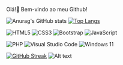 Olá!👋 Bem-vindo ao meu Github!

![Anurag's GitHub stats](https://github-readme-stats.vercel.app/api?username=N1ck49871&count_private=true&show_icons=true&theme=shadow_blue)
[![Top Langs](https://github-readme-stats.vercel.app/api/top-langs/?username=N1ck49871&layout=donut&theme=shadow_blue)](https://github.com/anuraghazra/github-readme-stats)

![HTML5](https://img.shields.io/badge/html5-%23E34F26.svg?style=for-the-badge&logo=html5&logoColor=white)
![CSS3](https://img.shields.io/badge/css3-%231572B6.svg?style=for-the-badge&logo=css3&logoColor=white)
![Bootstrap](https://img.shields.io/badge/bootstrap-%238511FA.svg?style=for-the-badge&logo=bootstrap&logoColor=white)
![JavaScript](https://img.shields.io/badge/javascript-%23323330.svg?style=for-the-badge&logo=javascript&logoColor=%23F7DF1E)

![PHP](https://img.shields.io/badge/php-%23777BB4.svg?style=for-the-badge&logo=php&logoColor=white)
![Visual Studio Code](https://img.shields.io/badge/Visual%20Studio%20Code-0078d7.svg?style=for-the-badge&logo=visual-studio-code&logoColor=white)
![Windows 11](https://img.shields.io/badge/Windows%2011-%230079d5.svg?style=for-the-badge&logo=Windows%2011&logoColor=white)

[![GitHub Streak](http://github-readme-streak-stats.herokuapp.com?user=N1ck49871&theme=transparent&border_radius=5&card_width=1000)](https://git.io/streak-stats)
![Alt text](https://spotify-recently-played-readme.vercel.app/api?user=skywalkerroggie&width=1000&count=5)
